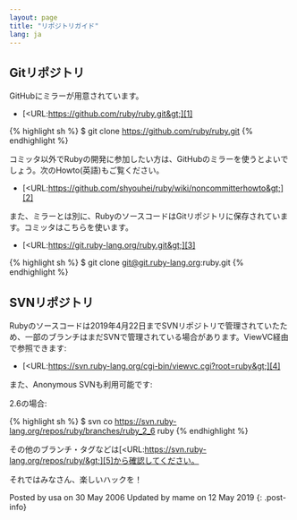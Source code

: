 ```yaml
---
layout: page
title: "リポジトリガイド"
lang: ja
---
```


## Gitリポジトリ

GitHubにミラーが用意されています。

* [&lt;URL:https://github.com/ruby/ruby.git&gt;][1]

{% highlight sh %}
$ git clone https://github.com/ruby/ruby.git
{% endhighlight %}

コミッタ以外でRubyの開発に参加したい方は、GitHubのミラーを使うとよいでしょう。次のHowto(英語)もご覧ください。

* [&lt;URL:https://github.com/shyouhei/ruby/wiki/noncommitterhowto&gt;][2]

また、ミラーとは別に、RubyのソースコードはGitリポジトリに保存されています。コミッタはこちらを使います。

* [&lt;URL:https://git.ruby-lang.org/ruby.git&gt;][3]

{% highlight sh %}
$ git clone git@git.ruby-lang.org:ruby.git
{% endhighlight %}


## SVNリポジトリ

Rubyのソースコードは2019年4月22日までSVNリポジトリで管理されていたため、一部のブランチはまだSVNで管理されている場合があります。ViewVC経由で参照できます:

* [&lt;URL:https://svn.ruby-lang.org/cgi-bin/viewvc.cgi?root=ruby&gt;][4]

また、Anonymous SVNも利用可能です:

2\.6の場合:

{% highlight sh %}
$ svn co https://svn.ruby-lang.org/repos/ruby/branches/ruby_2_6 ruby
{% endhighlight %}

その他のブランチ・タグなどは[&lt;URL:https://svn.ruby-lang.org/repos/ruby/&gt;][5]から確認してください。

それではみなさん、楽しいハックを！

Posted by usa on 30 May 2006
Updated by mame on 12 May 2019
{: .post-info}



[1]: https://github.com/ruby/ruby
[2]: https://github.com/shyouhei/ruby/wiki/noncommitterhowto
[3]: https://git.ruby-lang.org/ruby.git
[4]: https://svn.ruby-lang.org/cgi-bin/viewvc.cgi?root=ruby
[5]: https://svn.ruby-lang.org/repos/ruby/
